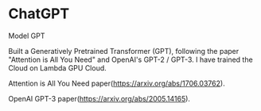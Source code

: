 # ChatGPT
Model GPT

Built a Generatively Pretrained Transformer (GPT), following the paper "Attention is All You Need" and OpenAI's GPT-2 / GPT-3. I have trained the Cloud on Lambda GPU Cloud.

Attention is All You Need paper(https://arxiv.org/abs/1706.03762). 

OpenAI GPT-3 paper(https://arxiv.org/abs/2005.14165).
